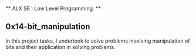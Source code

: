 ** ALX SE : Low Level Programming. **

## 0x14-bit_manipulation ##

In this project tasks, I undertook to solve problems involving manipulation of bits and 
their application in solving problems.
